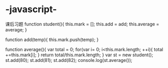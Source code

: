 # -javascript-
课后习题
function student(){
    this.mark = [];
	this.add = add;
	this.average = average;
}

function add(temp){
    this.mark.push(temp);
}

function average(){
	var total = 0;
	for(var i= 0; i<this.mark.length; ++i){
		total +=this.mark[i];
    }
	return total/this.mark.length;
}
var st = new student();
st.add(80);
st.add(81);
st.add(82);
console.log(st.average());
